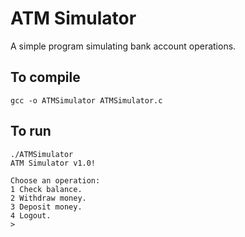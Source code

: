 # ATM Simulator

A simple program simulating bank account operations.

## To compile

````shell
gcc -o ATMSimulator ATMSimulator.c
````

## To run

````shell
./ATMSimulator
ATM Simulator v1.0!

Choose an operation:
1 Check balance. 
2 Withdraw money.
3 Deposit money. 
4 Logout.
> 
````
